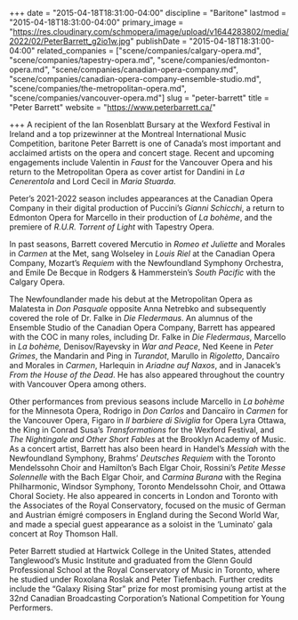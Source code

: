 +++
date = "2015-04-18T18:31:00-04:00"
discipline = "Baritone"
lastmod = "2015-04-18T18:31:00-04:00"
primary_image = "https://res.cloudinary.com/schmopera/image/upload/v1644283802/media/2022/02/PeterBarrett_g2io1w.jpg"
publishDate = "2015-04-18T18:31:00-04:00"
related_companies = ["scene/companies/calgary-opera.md", "scene/companies/tapestry-opera.md", "scene/companies/edmonton-opera.md", "scene/companies/canadian-opera-company.md", "scene/companies/canadian-opera-company-ensemble-studio.md", "scene/companies/the-metropolitan-opera.md", "scene/companies/vancouver-opera.md"]
slug = "peter-barrett"
title = "Peter Barrett"
website = "https://www.peterbarrett.ca/"

+++
A recipient of the Ian Rosenblatt Bursary at the Wexford Festival in Ireland and a top prizewinner at the Montreal International Music Competition, baritone Peter Barrett is one of Canada’s most important and acclaimed artists on the opera and concert stage. Recent and upcoming engagements include Valentin in _Faust_ for the Vancouver Opera and his return to the Metropolitan Opera as cover artist for Dandini in _La Cenerentola_ and Lord Cecil in _Maria Stuarda_.

Peter’s 2021-2022 season includes appearances at the Canadian Opera Company in their digital production of Puccini’s _Gianni Schicchi_, a return to Edmonton Opera for Marcello in their production of _La bohème_, and the premiere of _R.U.R. Torrent of Light_ with Tapestry Opera.

In past seasons, Barrett covered Mercutio in _Romeo et Juliette_ and Morales in _Carmen_ at the Met, sang Wolseley in _Louis Riel_ at the Canadian Opera Company, Mozart’s _Requiem_ with the Newfoundland Symphony Orchestra, and Emile De Becque in Rodgers & Hammerstein’s _South Pacific_ with the Calgary Opera.

The Newfoundlander made his debut at the Metropolitan Opera as Malatesta in _Don Pasquale_ opposite Anna Netrebko and subsequently covered the role of Dr. Falke in _Die Fledermaus_. An alumnus of the Ensemble Studio of the Canadian Opera Company, Barrett has appeared with the COC in many roles, including Dr. Falke in _Die Fledermaus_, Marcello in _La bohème,_ Denisov/Rayevsky in _War and Peace_, Ned Keene in _Peter Grimes_, the Mandarin and Ping in _Turandot_, Marullo in _Rigoletto_, Dancaïro and Morales in _Carmen_, Harlequin in _Ariadne auf Naxos_, and in Janacek’s _From the House of the Dead_. He has also appeared throughout the country with Vancouver Opera among others.

Other performances from previous seasons include Marcello in _La bohème_ for the Minnesota Opera, Rodrigo in _Don Carlos_ and Dancaïro in _Carmen_ for the Vancouver Opera, Figaro in _Il barbiere di Siviglia_ for Opera Lyra Ottawa, the King in Conrad Susa’s _Transformations_ for the Wexford Festival, and _The Nightingale and Other Short Fables_ at the Brooklyn Academy of Music. As a concert artist, Barrett has also been heard in Handel’s _Messiah_ with the Newfoundland Symphony, Brahms’ _Deutsches Requiem_ with the Toronto Mendelssohn Choir and Hamilton’s Bach Elgar Choir, Rossini’s _Petite Messe Solennelle_ with the Bach Elgar Choir, and _Carmina Burana_ with the Regina Philharmonic, Windsor Symphony, Toronto Mendelssohn Choir, and Ottawa Choral Society. He also appeared in concerts in London and Toronto with the Associates of the Royal Conservatory, focused on the music of German and Austrian émigré composers in England during the Second World War, and made a special guest appearance as a soloist in the ‘Luminato’ gala concert at Roy Thomson Hall.

Peter Barrett studied at Hartwick College in the United States, attended Tanglewood’s Music Institute and graduated from the Glenn Gould Professional School at the Royal Conservatory of Music in Toronto, where he studied under Roxolana Roslak and Peter Tiefenbach. Further credits include the “Galaxy Rising Star” prize for most promising young artist at the 32nd Canadian Broadcasting Corporation’s National Competition for Young Performers.